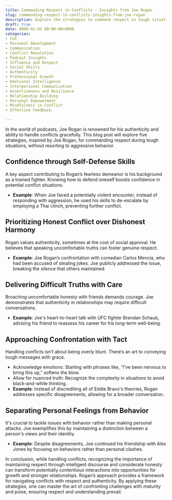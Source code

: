 ```yaml
---
title: Commanding Respect in Conflicts - Insights from Joe Rogan
slug: commanding-respect-in-conflicts-insights-from-joe-rogan
description: Explore the strategies to command respect in tough situations without being aggressive, inspired by Joe Rogan's approach.
draft: true
date: 0000-01-01 00:00:00+0000
categories:
- CoC
- Personal Development
- Communication
- Conflict Resolution
- Podcast Insights
- Influence and Respect
- Social Skills
- Authenticity
- Professional Growth
- Emotional Intelligence
- Interpersonal Communication
- Assertiveness and Resilience
- Relationship Building
- Personal Empowerment
- Mindfulness in Conflict
- Effective Feedback

---
```


In the world of podcasts, Joe Rogan is renowned for his authenticity and ability to handle conflicts gracefully. This blog post will explore five strategies, inspired by Joe Rogan, for commanding respect during tough situations, without resorting to aggressive behavior.

## Confidence through Self-Defense Skills

A key aspect contributing to Rogan’s fearless demeanor is his background as a trained fighter. Knowing how to defend oneself boosts confidence in potential conflict situations.

- **Example**: When Joe faced a potentially violent encounter, instead of responding with aggression, he used his skills to de-escalate by employing a Thai clinch, preventing further conflict.

## Prioritizing Honest Conflict over Dishonest Harmony

Rogan values authenticity, sometimes at the cost of social approval. He believes that speaking uncomfortable truths can foster genuine respect.

- **Example**: Joe Rogan’s confrontation with comedian Carlos Mencia, who had been accused of stealing jokes. Joe publicly addressed the issue, breaking the silence that others maintained.

## Delivering Difficult Truths with Care

Broaching uncomfortable honesty with friends demands courage. Joe demonstrates that authenticity in relationships may require difficult conversations.

- **Example**: Joe's heart-to-heart talk with UFC fighter Brendan Schaub, advising his friend to reassess his career for his long-term well-being.

## Approaching Confrontation with Tact

Handling conflicts isn’t about being overly blunt. There’s an art to conveying tough messages with grace.

- Acknowledge emotions: Starting with phrases like, "I’ve been nervous to bring this up," softens the blow.
- Allow for nuanced truth: Recognize the complexity in situations to avoid black-and-white thinking.
- **Example**: Instead of discrediting all of Eddie Bravo's theories, Rogan addresses specific disagreements, allowing for a broader conversation.

## Separating Personal Feelings from Behavior

It's crucial to tackle issues with behavior rather than making personal attacks. Joe exemplifies this by maintaining a distinction between a person's views and their identity.

- **Example**: Despite disagreements, Joe continued his friendship with Alex Jones by focusing on behaviors rather than personal clashes.

In conclusion, while handling conflicts, recognizing the importance of maintaining respect through intelligent discourse and considerate honesty can transform potentially contentious interactions into opportunities for growth and stronger relationships. Rogan’s approach provides a framework for navigating conflicts with respect and authenticity. By applying these strategies, one can master the art of confronting challenges with maturity and poise, ensuring respect and understanding prevail.
